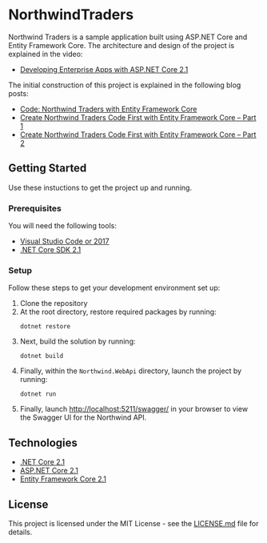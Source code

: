 # NorthwindTraders

Northwind Traders is a sample application built using ASP.NET Core and Entity Framework Core. The architecture and design of the project is explained in the video:

* [Developing Enterprise Apps with ASP.NET Core 2.1](https://youtu.be/fAJrVf8f6M4)

The initial construction of this project is explained in the following blog posts:

* [Code: Northwind Traders with Entity Framework Core](http://www.codingflow.net/northwind-traders-with-entity-framework-core/)
* [Create Northwind Traders Code First with Entity Framework Core – Part 1](http://www.codingflow.net/create-northwind-traders-code-first-with-entity-framework-core-part-1/)
* [Create Northwind Traders Code First with Entity Framework Core – Part 2](http://www.codingflow.net/create-northwind-traders-code-first-with-entity-framework-core-part-2/)

## Getting Started
Use these instuctions to get the project up and running.

### Prerequisites
You will need the following tools:

* [Visual Studio Code or 2017](https://www.visualstudio.com/downloads/)
* [.NET Core SDK 2.1](https://www.microsoft.com/net/download/)

### Setup
Follow these steps to get your development environment set up:

  1. Clone the repository
  2. At the root directory, restore required packages by running:
     ```
     dotnet restore
     ```
  3. Next, build the solution by running:
     ```
     dotnet build
     ```
  4. Finally, within the `Northwind.WebApi` directory, launch the project by running:
     ```
     dotnet run
     ```
   5. Finally, launch [http://localhost:5211/swagger/]() in your browser to view the Swagger UI for the Northwind API.

## Technologies
* [.NET Core 2.1](https://blogs.msdn.microsoft.com/dotnet/2018/05/30/announcing-net-core-2-1/)
* [ASP.NET Core 2.1](https://blogs.msdn.microsoft.com/webdev/2018/05/30/asp-net-core-2-1-0-now-available/)
* [Entity Framework Core 2.1](https://blogs.msdn.microsoft.com/dotnet/2018/05/30/announcing-entity-framework-core-2-1/)

## License

This project is licensed under the MIT License - see the [LICENSE.md](https://github.com/JasonGT/NorthwindTraders/blob/master/LICENSE.md) file for details.
